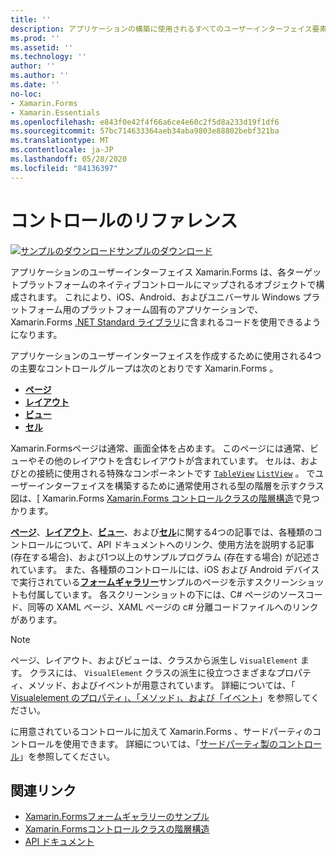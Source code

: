 ```yaml
---
title: ''
description: アプリケーションの構築に使用されるすべてのユーザーインターフェイス要素の説明 Xamarin.Forms 。 この記事では、アプリケーションのユーザーインターフェイスを構成するコントロールグループの一覧を示し Xamarin.Forms ます。
ms.prod: ''
ms.assetid: ''
ms.technology: ''
author: ''
ms.author: ''
ms.date: ''
no-loc:
- Xamarin.Forms
- Xamarin.Essentials
ms.openlocfilehash: e843f0e42f4f66a6ce4e60c2f5d8a233d19f1df6
ms.sourcegitcommit: 57bc714633364aeb34aba9803e88802bebf321ba
ms.translationtype: MT
ms.contentlocale: ja-JP
ms.lasthandoff: 05/28/2020
ms.locfileid: "84136397"
---
```

# <a name="controls-reference"></a>コントロールのリファレンス

[![サンプルのダウンロード](~/media/shared/download.png)サンプルのダウンロード](https://docs.microsoft.com/samples/xamarin/xamarin-forms-samples/formsgallery/)

アプリケーションのユーザーインターフェイス Xamarin.Forms は、各ターゲットプラットフォームのネイティブコントロールにマップされるオブジェクトで構成されます。 これにより、iOS、Android、およびユニバーサル Windows プラットフォーム用のプラットフォーム固有のアプリケーションで、 Xamarin.Forms [.NET Standard ライブラリ](~/cross-platform/app-fundamentals/net-standard.md)に含まれるコードを使用できるようになります。

アプリケーションのユーザーインターフェイスを作成するために使用される4つの主要なコントロールグループは次のとおりです Xamarin.Forms 。

- [**ページ**](pages.md)
- [**レイアウト**](layouts.md)
- [**ビュー**](views.md)
- [**セル**](cells.md)

Xamarin.Formsページは通常、画面全体を占めます。 このページには通常、ビューやその他のレイアウトを含むレイアウトが含まれています。 セルは、およびとの接続に使用される特殊なコンポーネントです [`TableView`](views.md#tableview) [`ListView`](views.md#listview) 。 でユーザーインターフェイスを構築するために通常使用される型の階層を示すクラス図は、[ Xamarin.Forms [ Xamarin.Forms コントロールクラスの階層構造](~/xamarin-forms/internals/class-hierarchy.md)で見つかります。

[**ページ**](pages.md)、[**レイアウト**](layouts.md)、[**ビュー**](views.md)、および[**セル**](cells.md)に関する4つの記事では、各種類のコントロールについて、API ドキュメントへのリンク、使用方法を説明する記事 (存在する場合)、および1つ以上のサンプルプログラム (存在する場合) が記述されています。 また、各種類のコントロールには、iOS および Android デバイスで実行されている[**フォームギャラリー**](https://docs.microsoft.com/samples/xamarin/xamarin-forms-samples/formsgallery)サンプルのページを示すスクリーンショットも付属しています。 各スクリーンショットの下には、C# ページのソースコード、同等の XAML ページ、XAML ページの c# 分離コードファイルへのリンクがあります。

> [!NOTE]
> ページ、レイアウト、およびビューは、クラスから派生し `VisualElement` ます。 クラスには、 `VisualElement` クラスの派生に役立つさまざまなプロパティ、メソッド、およびイベントが用意されています。 詳細については、「 [Visualelement のプロパティ」、「メソッド」、および「イベント](common-properties.md)」を参照してください。

に用意されているコントロールに加えて Xamarin.Forms 、サードパーティのコントロールを使用できます。 詳細については、「[サードパーティ製のコントロール](thirdparty.md)」を参照してください。

## <a name="related-links"></a>関連リンク

- [Xamarin.Formsフォームギャラリーのサンプル](https://docs.microsoft.com/samples/xamarin/xamarin-forms-samples/formsgallery)
- [Xamarin.Formsコントロールクラスの階層構造](~/xamarin-forms/internals/class-hierarchy.md)
- [API ドキュメント](https://docs.microsoft.com/dotnet/api/xamarin.forms?view=xamarin-forms)
